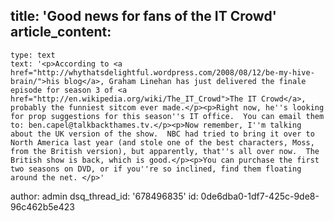 title: 'Good news for fans of the IT Crowd'
article_content:
  -
    type: text
    text: '<p>According to <a href="http://whythatsdelightful.wordpress.com/2008/08/12/be-my-hive-brain/">his blog</a>, Graham Linehan has just delivered the finale episode for season 3 of <a href="http://en.wikipedia.org/wiki/The_IT_Crowd">The IT Crowd</a>, probably the funniest sitcom ever made.</p><p>Right now, he''s looking for prop suggestions for this season''s IT office.  You can email them to: ben.capel@talkbackthames.tv.</p><p>Now remember, I''m talking about the UK version of the show.  NBC had tried to bring it over to North America last year (and stole one of the best characters, Moss, from the British version), but apparently, that''s all over now.  The British show is back, which is good.</p><p>You can purchase the first two seasons on DVD, or if you''re so inclined, find them floating around the net. </p>'
author: admin
dsq_thread_id: '678496835'
id: 0de6dba0-1df7-425c-9de8-96c462b5e423
